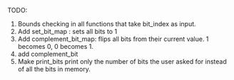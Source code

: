 

TODO:
1. Bounds checking in all functions that take bit_index as input.
2. Add set_bit_map : sets all bits to 1
3. Add complement_bit_map: flips all bits from their current value. 1 becomes 0, 0 becomes 1.
4. add complement_bit
5. Make print_bits print only the number of bits the user asked for instead of all the bits in memory.
